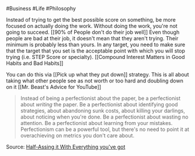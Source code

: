 #Business #Life #Philosophy 

Instead of trying to get the best possible score on something, be more focused on actually doing the work. Without doing the work, you're not going to succeed. [[90% of People don't do their job well]] Even though people are bad at their job, it doesn't mean that they aren't trying. Their minimum is probably less than yours. In any target, you need to make sure that the target that you set is the acceptable point with which you will stop trying (i.e. STEP Score or specialty). [[Compound Interest Matters in Good Habits and Bad Habits]]

You can do this via [[Pick up what they put down]] strategy. This is all about taking what other people see as not worth or too hard and doubling down on it [[Mr. Beast's Advice for YouTube]]

>Instead of being a perfectionist about the paper, be a perfectionist about _writing_ the paper. Be a perfectionist about identifying good strategies, about abandoning sunk costs, about killing your darlings, about noticing when you're done. Be a perfectionist about wasting no attention. Be a perfectionist about learning from your mistakes. Perfectionism can be a powerful tool, but there's no need to point it at overachieving on metrics you don't care about.

Source: [Half-Assing it With Everything you've got](http://mindingourway.com/half-assing-it-with-everything-youve-got/)